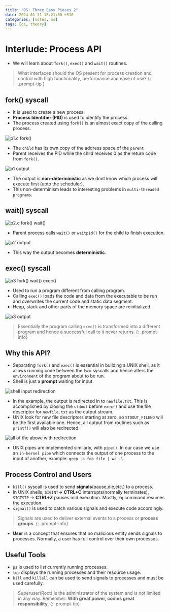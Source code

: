 ```yaml
---
title: "OS: Three Easy Pieces 2"
date: 2024-01-11 15:21:00 +530
categories: [notes, os]
tags: [os, theory]
---
```


# Interlude: Process API

- We will learn about `fork()`, `exec()` and `wait()` routines.

> What interfaces should the OS present for process creation and control with high functionality, performance and ease of use?
{: .prompt-tip }

## fork() syscall

- It is used to create a new process.
- **Process Identifier (PID)** is used to identify the process.
- The process created using `fork()` is an almost exact copy of the calling process.

![p1.c fork()](/assets/images/5.1.png)

- The `child` has its own copy of the address space of the `parent`
- Parent receives the PID while the child receives 0 as the return code from `fork()`.

![p1 output](/assets/images/5.1a.png)

- The output is **non-deterministic** as we dont know which process will execute first (upto the scheduler).
- This non-determinism leads to interesting problems in `multi-threaded programs`.

## wait() syscall

![p2.c fork() wait()](/assets/images/5.2.png)

- Parent process calls `wait()` or `waitpid()` for the child to finish execution.

![p2 output](/assets/images/5.2a.png)

- This way the output becomes **deterministic**.

## exec() syscall

![p3 fork() wait() exec()](/assets/images/5.3.png)

- Used to run a program different from calling program.
- Calling `exec()` loads the code and data from the executable to be run and overwrites the current code and static data segment.
- Heap, stack and other parts of the memory space are reinitialized.

![p3 output](/assets/images/5.3a.png)

> Essentially the program calling `exec()` is transformed into a different program and hence a successful call to it never returns.
{: .prompt-info}

## Why this API?

- Separating `fork()` and `exec()` is essential in building a UNIX shell, as it allows running code between the two syscalls and hence alters the `environment` of the program about to be run.
- Shell is just a **prompt** waiting for input.

![shell input redirection](/assets/images/5.3b.png)

- In the example, the output is redirected in to `newfile.txt`. This is accomplished by closing the `stdout` before `exec()` and use the file descriptor for `newfile.txt` as the output stream.
- UNIX look for new file descriptors starting at zero, so `STDOUT_FILENO` will be the first available one. Hence, all output from routines such as `printf()` will also be redirected.

![all of the above with redirection](/assets/images/5.4.png)

- UNIX pipes are implemented similarly, with `pipe()`. In our case we use an `in-kernel pipe` which connects the output of one process to the input of another, example: `grep -o foo file | wc -l`

## Process Control and Users

- `kill()` syscall is used to send **signals**(pause,die,etc.) to a process.
- In UNIX shells, `SIGINT`-> **CTRL+C** interrupts(normally terminates), `SIGTSTP` -> **CTRL+Z** pauses mid execution. Mostly, `fg` command resumes the execution.
- `signal()` is used to catch various signals and execute code accordingly.

> Signals are used to deliver external events to a process or **process groups**.
{: .prompt-info}

- **User** is a concept that ensures that no malicious entity sends signals to processes. Normally, a user has full control over their own processes.

## Useful Tools

- `ps` is used to list currently running processes.
- `top` displays the running processes and their resource usage.
- `kill` and `killall` can be used to send signals to processes and must be used carefully.

> Superuser(Root) is the administrator of the system and is not limited in any way. Remember: **With great power, comes great responsibility**.
{: .prompt-tip}

